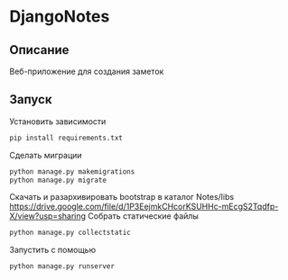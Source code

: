 # DjangoNotes
## Описание
Веб-приложение для создания заметок
## Запуск
Установить зависимости
```bash
pip install requirements.txt
```
Сделать миграции
```bash
python manage.py makemigrations
python manage.py migrate
```
Скачать и разархивировать bootstrap в каталог Notes/libs
https://drive.google.com/file/d/1P3EejmkCHcorKSUHHc-mEcgS2Tqdfp-X/view?usp=sharing
Собрать статические файлы
```bash
python manage.py collectstatic
```
Запустить с помощью
```bash
python manage.py runserver
```
